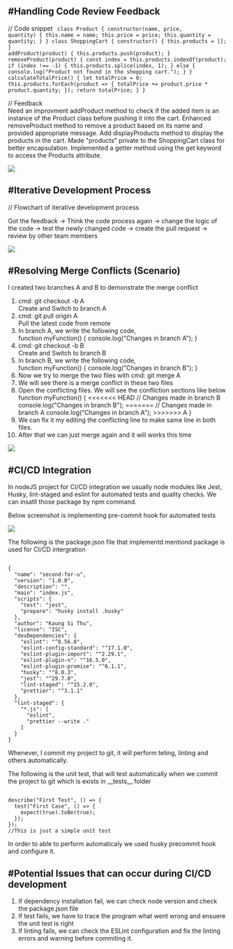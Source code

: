 <h2>#Handling Code Review Feedback</h2>

// Code snippet
<code>
class Product {
constructor(name, price, quantity) {
this.name = name;
this.price = price;
this.quantity = quantity;
}
}
class ShoppingCart {
constructor() {
this.products = [];
}
addProduct(product) {
this.products.push(product);
}
removeProduct(product) {
const index = this.products.indexOf(product);
if (index !== -1) {
this.products.splice(index, 1);
} else {
console.log("Product not found in the shopping cart.");
}
}
calculateTotalPrice() {
let totalPrice = 0;
this.products.forEach(product => {
totalPrice += product.price \* product.quantity;
});
return totalPrice;
}
}
</code>

// Feedback<br>
Need an improvment addProduct method to check if the added item is an instance of the Product class before pushing it into the cart. Enhanced removeProduct method to remove a product based on its name and provided appropriate message.
Add displayProducts method to display the products in the cart.
Made "products" private to the ShoppingCart class for better encapsulation. Implemented a getter method using the get keyword to access the Products attribute.

<img src="problem1.png">

<h2>#Iterative Development Process</h2>

// Flowchart of iterative development process<br>

Got the feedback -> Think the code process again -> change the logic of the code -> test the newly changed code -> create the pull request -> review by other team members

<img src="problem2.png">

<h2>#Resolving Merge Conflicts (Scenario)</h2>

<p>I created two branches A and B to demonstrate the merge conflict</p>
<ol>
    <li>cmd: git checkout -b A</br> Create and Switch to branch A</li>
    <li>cmd: git pull origin A</br> Pull the latest code from remote</li>
    <li>
        In branch A, we write the following code, <br>
        function myFunction() {
            console.log("Changes in branch A");
        }          
    </li>
    <li>cmd: git checkout -b B</br> Create and Switch to branch B</li>
    <li>
        In branch B, we write the following code, <br>
        function myFunction() {
            console.log("Changes in branch B");
        }          
    </li>
    <li>Now we try to merge the two files with cmd: git merge A</li>
    <li>We will see there is a merge conflict in these two files</li>
    <li>Open the conflicting files. We will see the confliction sections like below </br>
    function myFunction() {
            <<<<<<< HEAD
            // Changes made in branch B
            console.log("Changes in branch B");
            =======
            // Changes made in branch A
            console.log("Changes in branch A");
            >>>>>>> A
        }
    </li>
    <li>We can fix it my editing the conflicting line to make same line in both files.</li>
    <li>After that we can just merge again and it will works this time</li>
</ol>

<img src="problem3.png">

<h2>#CI/CD Integration</h2>

<p>In nodeJS project for CI/CD integration we usually node modules like Jest, Husky, lint-staged and eslint for automated tests and quality checks. We can insatll those package by npm command.</p>

<p>Below screenshot is implementing pre-commit hook for automated tests</p>

<img src="problem4.png">

<p>The following is the package.json file that implementd mentiond package is used for CI/CD intergration </p>

<code>
{
  "name": "second-for-u",
  "version": "1.0.0",
  "description": "",
  "main": "index.js",
  "scripts": {
    "test": "jest",
    "prepare": "husky install .husky"
  },
  "author": "Kaung Si Thu",
  "license": "ISC",
  "devDependencies": {
    "eslint": "^8.56.0",
    "eslint-config-standard": "^17.1.0",
    "eslint-plugin-import": "^2.29.1",
    "eslint-plugin-n": "^16.5.0",
    "eslint-plugin-promise": "^6.1.1",
    "husky": "^8.0.3",
    "jest": "^29.7.0",
    "lint-staged": "^15.2.0",
    "prettier": "^3.1.1"
  },
  "lint-staged": {
    "*.js": [
      "eslint",
      "prettier --write ."
    ]
  }
}
</code>

<p>Whenever, I commit my project to git, it will perform teting, linting and others automatically.</p>

<p>The following is the unit test, that will test automatically when we commit the project to git which is exists in __tests__ folder <p/>

<code>
describe("First Test", () => {
  test("First Case", () => {
    expect(true).toBe(true);
  });
});
//This is just a simple unit test
</code>

<p>In order to able to perform automaticaly we used husky precommit hook and configure it.</p>

<h2>#Potential Issues that can occur during CI/CD development</h2>
<ol>
    <li>If dependency installation fail, we can check node version and check the package.json file</li>
    <li>If test fails, we have to trace the program what went wrong and ensuere the unit test is right</li>
    <li>If linting fails, we can check the ESLint configuration and fix the linting errors and warning before commiting it.</li>
</ol>
